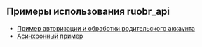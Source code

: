 ## Примеры использования ruobr_api

-   [Пример авторизации и обработки родительского аккаунта](./authentication.py)
-   [Асинхронный пример](./async.py)
